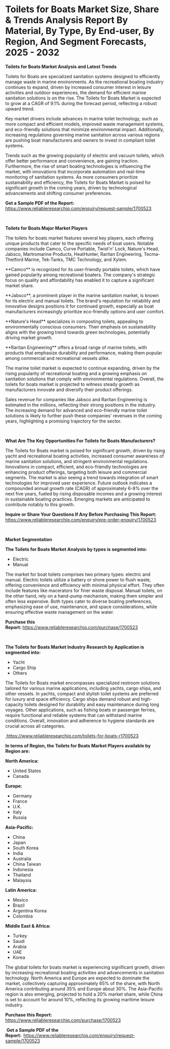 <p><h1>Toilets for Boats Market Size, Share & Trends Analysis Report By Material, By Type, By End-user, By Region, And Segment Forecasts, 2025 - 2032</h1></p><p><strong>Toilets for Boats Market Analysis and Latest Trends</strong></p>
<p><p>Toilets for Boats are specialized sanitation systems designed to efficiently manage waste in marine environments. As the recreational boating industry continues to expand, driven by increased consumer interest in leisure activities and outdoor experiences, the demand for efficient marine sanitation solutions is on the rise. The Toilets for Boats Market is expected to grow at a CAGR of 9.1% during the forecast period, reflecting a robust upward trend.</p><p>Key market drivers include advances in marine toilet technology, such as more compact and efficient models, improved waste management systems, and eco-friendly solutions that minimize environmental impact. Additionally, increasing regulations governing marine sanitation across various regions are pushing boat manufacturers and owners to invest in compliant toilet systems. </p><p>Trends such as the growing popularity of electric and vacuum toilets, which offer better performance and convenience, are gaining traction. Furthermore, the rise of smart boating technologies is influencing the market, with innovations that incorporate automation and real-time monitoring of sanitation systems. As more consumers prioritize sustainability and efficiency, the Toilets for Boats Market is poised for significant growth in the coming years, driven by technological advancements and shifting consumer preferences.</p></p>
<p><strong>Get a Sample PDF of the Report:&nbsp;</strong> <a href="https://www.reliableresearchiq.com/enquiry/request-sample/1700523?utm_campaign=3201&utm_medium=2&utm_source=Github&utm_content=ia&utm_term=16042025&utm_id=toilets-for-boats">https://www.reliableresearchiq.com/enquiry/request-sample/1700523</a></p>
<p>&nbsp;</p>
<p><strong>Toilets for Boats Major Market Players</strong></p>
<p><p>The toilets for boats market features several key players, each offering unique products that cater to the specific needs of boat users. Notable companies include Camco, Curve Portable, Twist'n' Lock, Nature's Head, Jabsco, Martromarine Products, HeatHunter, Raritan Engineering, Tecma-Thetford Marine, Tek-Tanks, TMC Technology, and Xylem.</p><p>**Camco** is recognized for its user-friendly portable toilets, which have gained popularity among recreational boaters. The company's strategic focus on quality and affordability has enabled it to capture a significant market share.</p><p>**Jabsco**, a prominent player in the marine sanitation market, is known for its electric and manual toilets. The brand's reputation for reliability and innovative designs positions it for continued growth, especially as boat manufacturers increasingly prioritize eco-friendly options and user comfort.</p><p>**Nature's Head** specializes in composting toilets, appealing to environmentally conscious consumers. Their emphasis on sustainability aligns with the growing trend towards green technologies, potentially driving market growth.</p><p>**Raritan Engineering** offers a broad range of marine toilets, with products that emphasize durability and performance, making them popular among commercial and recreational vessels alike.</p><p>The marine toilet market is expected to continue expanding, driven by the rising popularity of recreational boating and a growing emphasis on sanitation solutions that comply with environmental regulations. Overall, the toilets for boats market is projected to witness steady growth as manufacturers innovate and diversify their product offerings.</p><p>Sales revenue for companies like Jabsco and Raritan Engineering is estimated in the millions, reflecting their strong positions in the industry. The increasing demand for advanced and eco-friendly marine toilet solutions is likely to further push these companies' revenues in the coming years, highlighting a promising trajectory for the sector.</p></p>
<p>&nbsp;</p>
<p><strong>What Are The Key Opportunities For Toilets for Boats Manufacturers?</strong></p>
<p><p>The Toilets for Boats market is poised for significant growth, driven by rising yacht and recreational boating activities, increased consumer awareness of marine sanitation solutions, and stringent environmental regulations. Innovations in compact, efficient, and eco-friendly technologies are enhancing product offerings, targeting both leisure and commercial segments. The market is also seeing a trend towards integration of smart technologies for improved user experience. Future outlook indicates a compounded annual growth rate (CAGR) of approximately 6-8% over the next five years, fueled by rising disposable incomes and a growing interest in sustainable boating practices. Emerging markets are anticipated to contribute notably to this growth.</p></p>
<p><strong>Inquire or Share Your Questions If Any Before Purchasing This Report:</strong> <a href="https://www.reliableresearchiq.com/enquiry/pre-order-enquiry/1700523?utm_campaign=3201&utm_medium=2&utm_source=Github&utm_content=ia&utm_term=16042025&utm_id=toilets-for-boats">https://www.reliableresearchiq.com/enquiry/pre-order-enquiry/1700523</a></p>
<p>&nbsp;</p>
<p><strong>Market Segmentation</strong></p>
<p><strong>The Toilets for Boats Market Analysis by types is segmented into:</strong></p>
<p><ul><li>Electric</li><li>Manual</li></ul></p>
<p><p>The market for boat toilets comprises two primary types: electric and manual. Electric toilets utilize a battery or shore power to flush waste, offering convenience and efficiency with minimal physical effort. They often include features like macerators for finer waste disposal. Manual toilets, on the other hand, rely on a hand-pump mechanism, making them simpler and often less expensive. Both types cater to diverse boating preferences, emphasizing ease of use, maintenance, and space considerations, while ensuring effective waste management on the water.</p></p>
<p><strong>Purchase this Report:&nbsp;</strong><a href="https://www.reliableresearchiq.com/purchase/1700523?utm_campaign=3201&utm_medium=2&utm_source=Github&utm_content=ia&utm_term=16042025&utm_id=toilets-for-boats">https://www.reliableresearchiq.com/purchase/1700523</a></p>
<p>&nbsp;</p>
<p><strong>The Toilets for Boats Market Industry Research by Application is segmented into:</strong></p>
<p><ul><li>Yacht</li><li>Cargo Ship</li><li>Others</li></ul></p>
<p><p>The Toilets for Boats market encompasses specialized restroom solutions tailored for various marine applications, including yachts, cargo ships, and other vessels. In yachts, compact and stylish toilet systems are preferred for luxury and space efficiency. Cargo ships demand robust and high-capacity toilets designed for durability and easy maintenance during long voyages. Other applications, such as fishing boats or passenger ferries, require functional and reliable systems that can withstand marine conditions. Overall, innovation and adherence to hygiene standards are crucial across all categories.</p></p>
<p><a href="https://www.reliableresearchiq.com/toilets-for-boats-r1700523?utm_campaign=3201&utm_medium=2&utm_source=Github&utm_content=ia&utm_term=16042025&utm_id=toilets-for-boats">&nbsp;https://www.reliableresearchiq.com/toilets-for-boats-r1700523</a></p>
<p><strong>In terms of Region, the Toilets for Boats Market Players available by Region are:</strong></p>
<p>
    <p> <strong> North America: </strong>
        <ul>
            <li>United States</li>
            <li>Canada</li>
        </ul>
        </p> 
    <p> <strong> Europe: </strong>
        <ul>
            <li>Germany</li>
            <li>France</li>
            <li>U.K.</li>
            <li>Italy</li>
            <li>Russia</li>
        </ul>
        </p> 
    <p> <strong> Asia-Pacific: </strong>
        <ul>
            <li>China</li>
            <li>Japan</li>
            <li>South Korea</li>
            <li>India</li>
            <li>Australia</li>
            <li>China Taiwan</li>
            <li>Indonesia</li>
            <li>Thailand</li>
            <li>Malaysia</li>
        </ul>
        </p> 
    <p> <strong> Latin America: </strong>
        <ul>
            <li>Mexico</li>
            <li>Brazil</li>
            <li>Argentina Korea</li>
            <li>Colombia</li>
        </ul>
        </p> 
    <p> <strong> Middle East & Africa: </strong>
        <ul>
            <li>Turkey</li>
            <li>Saudi</li>
            <li>Arabia</li>
            <li>UAE</li>
            <li>Korea</li>
        </ul>
    </p>
    </p>
<p><p>The global toilets for boats market is experiencing significant growth, driven by increasing recreational boating activities and advancements in sanitation technology. North America and Europe are expected to dominate the market, collectively capturing approximately 65% of the share, with North America contributing around 35% and Europe about 30%. The Asia-Pacific region is also emerging, projected to hold a 20% market share, while China is set to account for around 10%, reflecting its growing maritime leisure industry.</p></p>
<p><strong>Purchase this Report: </strong><a href="https://www.reliableresearchiq.com/purchase/1700523?utm_campaign=3201&utm_medium=2&utm_source=Github&utm_content=ia&utm_term=16042025&utm_id=toilets-for-boats">https://www.reliableresearchiq.com/purchase/1700523</a></p>
<p>&nbsp;<strong>Get a Sample PDF of the Report:&nbsp;&nbsp;</strong><a href="https://www.reliableresearchiq.com/enquiry/request-sample/1700523?utm_campaign=3201&utm_medium=2&utm_source=Github&utm_content=ia&utm_term=16042025&utm_id=toilets-for-boats">https://www.reliableresearchiq.com/enquiry/request-sample/1700523</a></p>
<p><strong></strong></p>
<p><p></p><p></p><p></p></p>